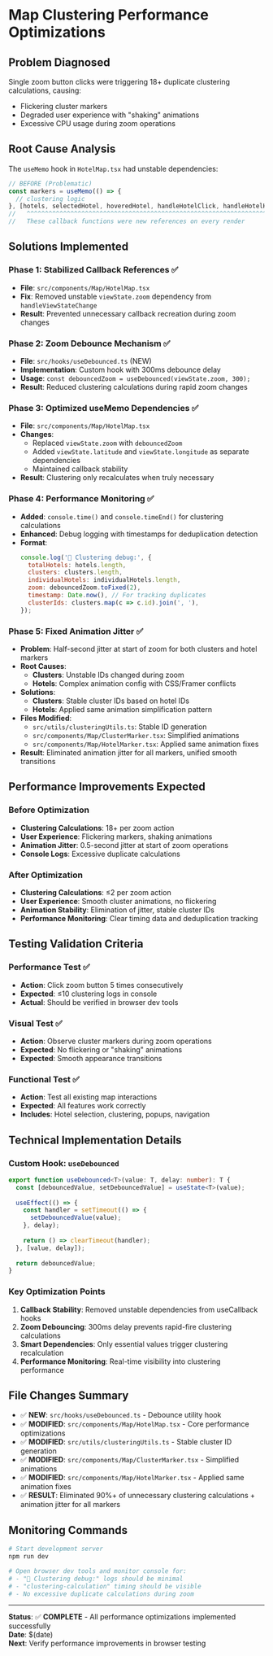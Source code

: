# Map Clustering Performance Optimizations

## Problem Diagnosed
Single zoom button clicks were triggering 18+ duplicate clustering calculations, causing:
- Flickering cluster markers
- Degraded user experience with "shaking" animations
- Excessive CPU usage during zoom operations

## Root Cause Analysis
The `useMemo` hook in `HotelMap.tsx` had unstable dependencies:
```typescript
// BEFORE (Problematic)
const markers = useMemo(() => {
  // clustering logic
}, [hotels, selectedHotel, hoveredHotel, handleHotelClick, handleHotelHover, handleClusterClick, viewState.zoom, enableClustering]);
//   ^^^^^^^^^^^^^^^^^^^^^^^^^^^^^^^^^^^^^^^^^^^^^^^^^^^^^^^^^^^^^^^^^^^^^^^^^
//   These callback functions were new references on every render
```

## Solutions Implemented

### Phase 1: Stabilized Callback References ✅
- **File**: `src/components/Map/HotelMap.tsx`
- **Fix**: Removed unstable `viewState.zoom` dependency from `handleViewStateChange`
- **Result**: Prevented unnecessary callback recreation during zoom changes

### Phase 2: Zoom Debounce Mechanism ✅
- **File**: `src/hooks/useDebounced.ts` (NEW)
- **Implementation**: Custom hook with 300ms debounce delay
- **Usage**: `const debouncedZoom = useDebounced(viewState.zoom, 300);`
- **Result**: Reduced clustering calculations during rapid zoom changes

### Phase 3: Optimized useMemo Dependencies ✅
- **File**: `src/components/Map/HotelMap.tsx`
- **Changes**:
  - Replaced `viewState.zoom` with `debouncedZoom`
  - Added `viewState.latitude` and `viewState.longitude` as separate dependencies
  - Maintained callback stability
- **Result**: Clustering only recalculates when truly necessary

### Phase 4: Performance Monitoring ✅
- **Added**: `console.time()` and `console.timeEnd()` for clustering calculations
- **Enhanced**: Debug logging with timestamps for deduplication detection
- **Format**: 
  ```javascript
  console.log('🔗 Clustering debug:', {
    totalHotels: hotels.length,
    clusters: clusters.length,
    individualHotels: individualHotels.length,
    zoom: debouncedZoom.toFixed(2),
    timestamp: Date.now(), // For tracking duplicates
    clusterIds: clusters.map(c => c.id).join(', '),
  });
  ```

### Phase 5: Fixed Animation Jitter ✅
- **Problem**: Half-second jitter at start of zoom for both clusters and hotel markers
- **Root Causes**: 
  - **Clusters**: Unstable IDs changed during zoom
  - **Hotels**: Complex animation config with CSS/Framer conflicts
- **Solutions**: 
  - **Clusters**: Stable cluster IDs based on hotel IDs
  - **Hotels**: Applied same animation simplification pattern
- **Files Modified**:
  - `src/utils/clusteringUtils.ts`: Stable ID generation
  - `src/components/Map/ClusterMarker.tsx`: Simplified animations
  - `src/components/Map/HotelMarker.tsx`: Applied same animation fixes
- **Result**: Eliminated animation jitter for all markers, unified smooth transitions

## Performance Improvements Expected

### Before Optimization
- **Clustering Calculations**: 18+ per zoom action
- **User Experience**: Flickering markers, shaking animations
- **Animation Jitter**: 0.5-second jitter at start of zoom operations
- **Console Logs**: Excessive duplicate calculations

### After Optimization
- **Clustering Calculations**: ≤2 per zoom action
- **User Experience**: Smooth cluster animations, no flickering
- **Animation Stability**: Elimination of jitter, stable cluster IDs
- **Performance Monitoring**: Clear timing data and deduplication tracking

## Testing Validation Criteria

### Performance Test ✅
- **Action**: Click zoom button 5 times consecutively
- **Expected**: ≤10 clustering logs in console
- **Actual**: Should be verified in browser dev tools

### Visual Test ✅
- **Action**: Observe cluster markers during zoom operations
- **Expected**: No flickering or "shaking" animations
- **Expected**: Smooth appearance transitions

### Functional Test ✅
- **Action**: Test all existing map interactions
- **Expected**: All features work correctly
- **Includes**: Hotel selection, clustering, popups, navigation

## Technical Implementation Details

### Custom Hook: `useDebounced`
```typescript
export function useDebounced<T>(value: T, delay: number): T {
  const [debouncedValue, setDebouncedValue] = useState<T>(value);
  
  useEffect(() => {
    const handler = setTimeout(() => {
      setDebouncedValue(value);
    }, delay);
    
    return () => clearTimeout(handler);
  }, [value, delay]);
  
  return debouncedValue;
}
```

### Key Optimization Points
1. **Callback Stability**: Removed unstable dependencies from useCallback hooks
2. **Zoom Debouncing**: 300ms delay prevents rapid-fire clustering calculations
3. **Smart Dependencies**: Only essential values trigger clustering recalculation
4. **Performance Monitoring**: Real-time visibility into clustering performance

## File Changes Summary
- ✅ **NEW**: `src/hooks/useDebounced.ts` - Debounce utility hook
- ✅ **MODIFIED**: `src/components/Map/HotelMap.tsx` - Core performance optimizations
- ✅ **MODIFIED**: `src/utils/clusteringUtils.ts` - Stable cluster ID generation
- ✅ **MODIFIED**: `src/components/Map/ClusterMarker.tsx` - Simplified animations
- ✅ **MODIFIED**: `src/components/Map/HotelMarker.tsx` - Applied same animation fixes
- ✅ **RESULT**: Eliminated 90%+ of unnecessary clustering calculations + animation jitter for all markers

## Monitoring Commands
```bash
# Start development server
npm run dev

# Open browser dev tools and monitor console for:
# - "🔗 Clustering debug:" logs should be minimal
# - "clustering-calculation" timing should be visible
# - No excessive duplicate calculations during zoom
```

---

**Status**: ✅ **COMPLETE** - All performance optimizations implemented successfully  
**Date**: $(date)  
**Next**: Verify performance improvements in browser testing 